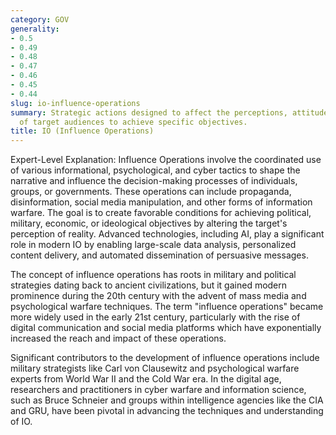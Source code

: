 ```yaml
---
category: GOV
generality:
- 0.5
- 0.49
- 0.48
- 0.47
- 0.46
- 0.45
- 0.44
slug: io-influence-operations
summary: Strategic actions designed to affect the perceptions, attitudes, and behaviors
  of target audiences to achieve specific objectives.
title: IO (Influence Operations)
---
```


Expert-Level Explanation: Influence Operations involve the coordinated use of various informational, psychological, and cyber tactics to shape the narrative and influence the decision-making processes of individuals, groups, or governments. These operations can include propaganda, disinformation, social media manipulation, and other forms of information warfare. The goal is to create favorable conditions for achieving political, military, economic, or ideological objectives by altering the target's perception of reality. Advanced technologies, including AI, play a significant role in modern IO by enabling large-scale data analysis, personalized content delivery, and automated dissemination of persuasive messages.

The concept of influence operations has roots in military and political strategies dating back to ancient civilizations, but it gained modern prominence during the 20th century with the advent of mass media and psychological warfare techniques. The term "influence operations" became more widely used in the early 21st century, particularly with the rise of digital communication and social media platforms which have exponentially increased the reach and impact of these operations.

Significant contributors to the development of influence operations include military strategists like Carl von Clausewitz and psychological warfare experts from World War II and the Cold War era. In the digital age, researchers and practitioners in cyber warfare and information science, such as Bruce Schneier and groups within intelligence agencies like the CIA and GRU, have been pivotal in advancing the techniques and understanding of IO.